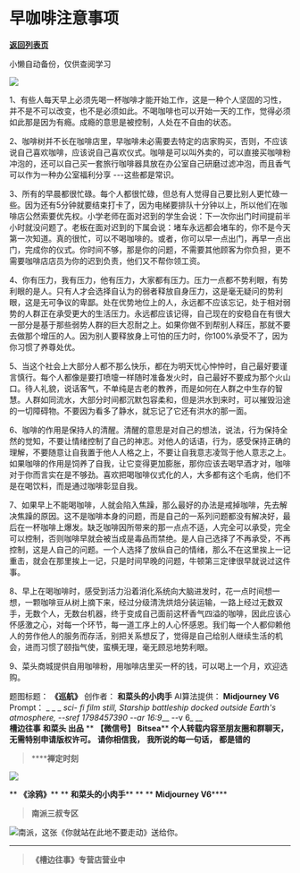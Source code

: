 # 早咖啡注意事项

[**返回列表页**](/gzh/槽边往事)

小懒自动备份，仅供查阅学习

![](https://mmbiz.qpic.cn/mmbiz_jpg/Ia6gU9JNtkr0U5ZmnNHelBaiaYe2Bef6ovJJyYeh1pDbmBBnt057AZa9CyRCChGT2EpSrqhEjTIJtabib2C4xlsw/640?wx_fmt=jpeg&from;=appmsg)

1、有些人每天早上必须先喝一杯咖啡才能开始工作，这是一种个人坚固的习性，并不是不可以改变，也不是必须如此。不喝咖啡也可以开始一天的工作，觉得必须如此那是因为有瘾。成瘾的意思是被控制，人处在不自由的状态。

2、咖啡树并不长在咖啡店里，早咖啡未必需要去特定的店家购买，否则，不应该说自己喜欢咖啡，应该说自己喜欢仪式。咖啡是可以叫外卖的，可以直接买咖啡粉冲泡的，还可以自己买一套旅行咖啡器具放在办公室自己研磨过滤冲泡，而且香气可以作为一种办公室福利分享
---这些都是常识。

3、所有的早晨都很忙碌。每个人都很忙碌，但总有人觉得自己要比别人更忙碌一些。因为还有5分钟就要结束打卡了，因为电梯要排队十分钟以上，所以他们在咖啡店公然索要优先权。小学老师在面对迟到的学生会说：下一次你出门时间提前半小时就没问题了。老板在面对迟到的下属会说：堵车永远都会堵车的，你不是今天第一次知道。真的很忙，可以不喝咖啡的。或者，你可以早一点出门，再早一点出门，完成你的仪式。你时间不够，那是你的问题，不需要其他顾客为你负担，更不需要咖啡店店员为你的迟到负责，他们又不帮你领工资。

4、你有压力，我有压力，他有压力，大家都有压力。压力一点都不势利眼，有势利眼的是人。只有人才会选择自认为的弱者释放自身压力，这是毫无疑问的势利眼，这是无可争议的卑鄙。处在优势地位上的人，永远都不应该忘记，处于相对弱势的人群正在承受更大的生活压力。永远都应该记得，自己现在的安稳自在有很大一部分是基于那些弱势人群的巨大忍耐之上。如果你做不到帮别人释压，那就不要去做那个增压的人。因为别人要释放身上可怕的压力时，你100%承受不了，因为你习惯了养尊处优。  

5、当这个社会上大部分人都不那么快乐，都在为明天忧心忡忡时，自己最好要谨言慎行。每个人都像是要打喷嚏一样随时准备发火时，自己最好不要成为那个火山口。待人礼貌，说话客气，不单纯是古老的教养，而是如何在人群之中生存的智慧。人群如同流水，大部分时间都沉默包容柔和，但是洪水到来时，可以摧毁沿途的一切障碍物。不要因为看多了静水，就忘记了它还有洪水的那一面。  

6、咖啡的作用是保持人的清醒。清醒的意思是对自己的想法，说法，行为保持全然的觉知，不要让情绪控制了自己的神志。对他人的话语，行为，感受保持正确的理解，不要随意让自我置于他人人格之上，不要让自我意志凌驾于他人意志之上。如果咖啡的作用是饲养了自我，让它变得更加膨胀，那你应该去喝早酒才对，咖啡对于你而言实在是不够劲。喜欢把喝咖啡仪式化的人，大多都有这个毛病，他们不是在喝饮料，而是通过咖啡彰显自我。  

7、如果早上不能喝咖啡，人就会陷入焦躁，那么最好的办法是戒掉咖啡，先去解决焦躁的原因。这不是咖啡本身的问题，而是自己的一系列问题都没有解决好，最后在一杯咖啡上爆发。缺乏咖啡因所带来的那一点点不适，人完全可以承受，完全可以控制，否则咖啡早就会被当成是毒品而禁绝。是人自己选择了不再承受，不再控制，这是人自己的问题。一个人选择了放纵自己的情绪，那么不在这里挨上一记重击，就会在那里挨上一记，只是时间早晚的问题，牛顿第三定律很早就说过这件事。

8、早上在喝咖啡时，感受到活力沿着消化系统向大脑进发时，花一点时间想一想，一颗咖啡豆从树上摘下来，经过分级清洗烘焙分装运输，一路上经过无数双手，无数个人，无数台机器，终于变成自己面前这杯香气四溢的咖啡，因此应该心怀感激之心，对每一个环节，每一道工序上的人心怀感恩。我们每一个人都仰赖他人的劳作他人的服务而存活，别把关系想反了，觉得是自己给别人继续生活的机会，进而习惯了颐指气使，蛮横无理，毫无顾忌地势利眼。  

9、菜头商城提供自用咖啡粉，用咖啡店里买一杯的钱，可以喝上一个月，欢迎选购。

  
题图标题： **《巡航》** 创作者： **和菜头的小肉手** AI算法提供： **Midjourney V6** Prompt： _ _ _ _sci-
fi film still, Starship battleship docked outside Earth's atmosphere, --sref
1798457390 --ar 16:9___ \--v 6_ __  
 **槽边往事** **和菜头 出品** ** **【微信号】** **Bitsea**** **个人转载内容至朋友圈和群聊天，无需特别申请版权许可。**
**请你相信我，** **我所说的每一句话，** **都是错的**

>  ******禅定时刻**

![](https://mmbiz.qpic.cn/mmbiz_jpg/Ia6gU9JNtkr0U5ZmnNHelBaiaYe2Bef6otOSSFBoZVe1QLickMnbKY1feMMrZG2RCo5KMmzTMSGicWzWVCJs17Dww/640?wx_fmt=jpeg&from;=appmsg)

 ** **《涂鸦》**** ** **和菜头的小肉手**** ** ** **Midjourney V6******

>  **南派三叔专区**

![](https://mmbiz.qpic.cn/mmbiz_jpg/Ia6gU9JNtkr0U5ZmnNHelBaiaYe2Bef6ouo69b06ichcl2WI2v4uKxfrPEcGXmYBGMysaxLt5g4YAG9kSOvsBy0g/640?wx_fmt=jpeg&from;=appmsg)南派，这张《你就站在此地不要走动》送给你。
****

>  **《槽边往事》专营店营业中**

  
  
  

